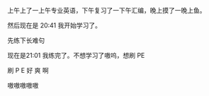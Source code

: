 上午上了一上午专业英语，下午复习了一下午汇编，晚上摸了一晚上鱼。

然后现在是 20:41 我开始学习了。

先练下长难句

现在是21:01 我练完了。不想学习了嗷呜，想刷 PE



刷 P E 好 爽 啊

嗷嗷嗷嗷嗷